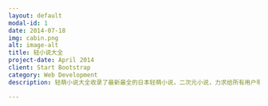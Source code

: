 ```yaml
---
layout: default
modal-id: 1
date: 2014-07-18
img: cabin.png
alt: image-alt
title: 轻小说大全
project-date: April 2014
client: Start Bootstrap
category: Web Development
description: 轻萌小说大全收录了最新最全的日本轻萌小说，二次元小说，力求给所有用户带来最完美的轻萌小说阅读体验。<br/>【特色功能】<br/>－支持本地缓存，减少流量消耗

---
```


